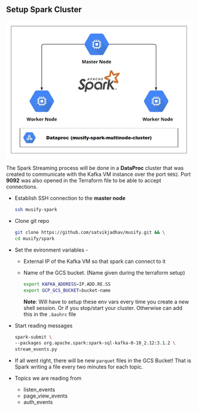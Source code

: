 ## Setup Spark Cluster

![spark](../images/spark.JPG)

The Spark Streaming process will be done in a **DataProc** cluster that was created to communicate with the Kafka VM instance over the port `9092`. Port **9092** was also opened in the Terraform file to be able to accept connections.

- Establish SSH connection to the **master node**

  ```bash
  ssh musify-spark
  
- Clone git repo

  ```bash
  git clone https://github.com/satvikjadhav/musify.git && \
  cd musify/spark
  ```

- Set the evironment variables -

  - External IP of the Kafka VM so that spark can connect to it

  - Name of the GCS bucket. (Name given during the terraform setup)

    ```bash
    export KAFKA_ADDRESS=IP.ADD.RE.SS
    export GCP_GCS_BUCKET=bucket-name
    ```

     **Note**: Will have to setup these env vars every time you create a new shell session. Or if you stop/start your cluster. Otherwise can add this in the `.bashrc` file

- Start reading messages

  ```bash
  spark-submit \
  --packages org.apache.spark:spark-sql-kafka-0-10_2.12:3.1.2 \
  stream_events.py
  ```

- If all went right, there will be new `parquet` files in the GCS Bucket! That is Spark writing a file every two minutes for each topic.

- Topics we are reading from

  - listen_events
  - page_view_events
  - auth_events